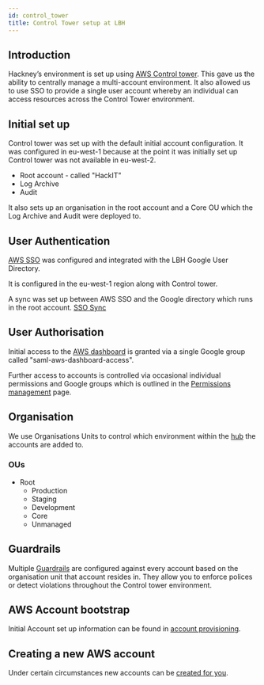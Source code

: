 ```yaml
---
id: control_tower
title: Control Tower setup at LBH
---
```

## Introduction

Hackney’s environment is set up using [AWS Control tower](https://aws.amazon.com/controltower/).  This gave us the ability to centrally manage a multi-account environment. It also allowed us to use SSO to provide a single user account whereby an individual can access resources across the Control Tower environment. 

## Initial set up

Control tower was set up with the default initial account configuration. It was configured in eu-west-1 because at the point it was initially set up Control tower was not available in eu-west-2.

- Root account - called "HackIT"
- Log Archive
- Audit

It also sets up an organisation in the root account and a Core OU which the Log Archive and Audit were deployed to.

## User Authentication

[AWS SSO](https://aws.amazon.com/single-sign-on/) was configured and integrated with the LBH Google User Directory.

It is configured in the eu-west-1 region along with Control tower.

A sync was set up between AWS SSO and the Google directory which runs in the root account. [SSO Sync](/sso_sync)

## User Authorisation

Initial access to the [AWS dashboard](https://hackney.awsapps.com/start#/) is granted via a single Google group called "saml-aws-dashboard-access".

Further access to accounts is controlled via occasional individual permissions and Google groups which is outlined in the [Permissions management](/permissions_management) page.

## Organisation

We use Organisations Units to control which environment within the [hub](/hub) the accounts are added to.

### OUs

- Root
    - Production
    - Staging
    - Development
    - Core
    - Unmanaged

## Guardrails

Multiple [Guardrails](https://docs.aws.amazon.com/controltower/latest/userguide/guardrails.html) are configured against every account based on the organisation unit that account resides in. They allow you to enforce polices or detect violations throughout the Control tower environment.

## AWS Account bootstrap

Initial Account set up information can be found in [account provisioning](/account_provisioning).

## Creating a new AWS account

Under certain circumstances new accounts can be [created for you](/creating_accounts).